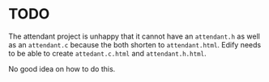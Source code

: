 # TODO

The attendant project is unhappy that it cannot have an `attendant.h` as well as
an `attendant.c` because the both shorten to `attendant.html`. Edify needs to be
able to create `attedant.c.html` and `attendant.h.html`.

No good idea on how to do this.

